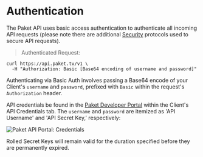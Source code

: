 # Authentication

The Paket API uses basic access authentication to authenticate all incoming API requests (please note there are additional [Security](#security) protocols used to secure API requests).



> Authenticated Request:

<!-- ```ruby
require 'kittn'

api = Kittn::APIClient.authorize!('meowmeowmeow')
```

```python
import kittn

api = kittn.authorize('meowmeowmeow')
``` -->

```shell
curl https://api.paket.tv/v1 \
  -H "Authorization: Basic [Base64 encoding of username and password]"
```
<!-- 
```javascript
const kittn = require('kittn');

let api = kittn.authorize('meowmeowmeow');
``` -->


Authenticating via Basic Auth involves passing a Base64 encode of your Client's `username` and `password`, prefixed with `Basic` within the request's `Authorization` header.

API credentials be found in the [Paket Developer Portal](https://developer.paket.tv) within the Client's API Credentials tab. The `username` and `password` are itemized as 'API Username' and 'API Secret Key,' respectively:

![Paket API Portal: Credentials](api_credentials.png)


<aside class="notice">
Rolled Secret Keys will remain valid for the duration specified before they are permanently expired.
</aside>